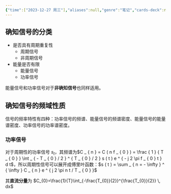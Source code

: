 ```yaml
---
{"time":["2023-12-27 周三"],"aliases":null,"genre":"笔记","cards-deck":null,"tags":["考研/专业课"],"key":"课程","dg-publish":true,"permalink":"/3 项目/考研/确知信号/","dgPassFrontmatter":true,"noteIcon":"","created":"2023-12-27T21:59:38.230+08:00","updated":"2023-12-28T23:49:56.000+08:00"}
---
```


## 确知信号的分类

- 是否具有周期重复性
	- 周期信号
	- 非周期信号
- 能量是否有限
	- 能量信号
	- 功率信号

能量信号和功率信号对于**非确知信号**也同样适用。

## 确知信号的频域性质

信号的频率特性有四种：功率信号的频谱、能量信号的频谱密度、能量信号的能量谱密度、功率信号的功率谱密度。

### 功率信号

对于周期性的功率信号 $s_{t}$，其频谱为$C _ { n } = C ( n f _ { 0 } ) = \frac { 1 } { T _ { 0 } } \int _ { - T _ { 0 } / 2 } ^ { T _ { 0 } / 2 } s ( t ) e ^ { - j 2 \pi f _ { 0 } t } d t$，所以周期性信号可以展开成傅里叶函数：$s ( t ) = \sum _ { n = - \infty } ^ { \infty } C _ { n } e ^ { j 2 \pi n t / T _ { 0 } }$

其**直流分量**为 $C_{0}=\frac{1}{T}\int_{-\frac{T_{0}}{2}}^{\frac{T_{0}}{2}}  \, dx$

